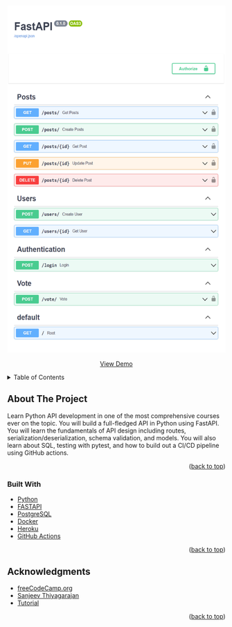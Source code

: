 <div id="top"></div>


<br />
<div align="center">
  <a href="https://fastapi-example-bruce.herokuapp.com/docs">
    <img src="images/FastAPI-Docs.png" alt="Docs" width="550" height="800">
  </a>

  <a href="https://fastapi-example-bruce.herokuapp.com/docs">View Demo</a>

</div>


<!-- TABLE OF CONTENTS -->
<details>
  <summary>Table of Contents</summary>
  <ol>
    <li>
      <a href="#about-the-project">About The Project</a>
      <ul>
        <li><a href="#built-with">Built With</a></li>
      </ul>
    </li>
    <li><a href="#acknowledgments">Acknowledgments</a></li>
  </ol>
</details>


<!-- ABOUT THE PROJECT -->
## About The Project
Learn Python API development in one of the most comprehensive courses ever on the topic. You will build a full-fledged API in Python using FastAPI. You will learn the fundamentals of API design including routes, serialization/deserialization, schema validation, and models. You will also learn about SQL, testing with pytest, and how to build out a CI/CD pipeline using GitHub actions.

<p align="right">(<a href="#top">back to top</a>)</p>


### Built With

* [Python](https://www.python.org)
* [FASTAPI](https://fastapi.tiangolo.com/)
* [PostgreSQL](https://www.postgresql.org/)
* [Docker](https://www.docker.com/)
* [Heroku](https://id.heroku.com/login)
* [GitHub Actions](https://docs.github.com/en/actions)

<p align="right">(<a href="#top">back to top</a>)</p>


## Acknowledgments

* [freeCodeCamp.org](https://www.youtube.com/c/Freecodecamp)
* [Sanjeev Thiyagarajan](https://www.youtube.com/channel/UC2sYgV-NV6S5_-pqLGChoNQ)
* [Tutorial](https://youtu.be/0sOvCWFmrtA)

<p align="right">(<a href="#top">back to top</a>)</p>
